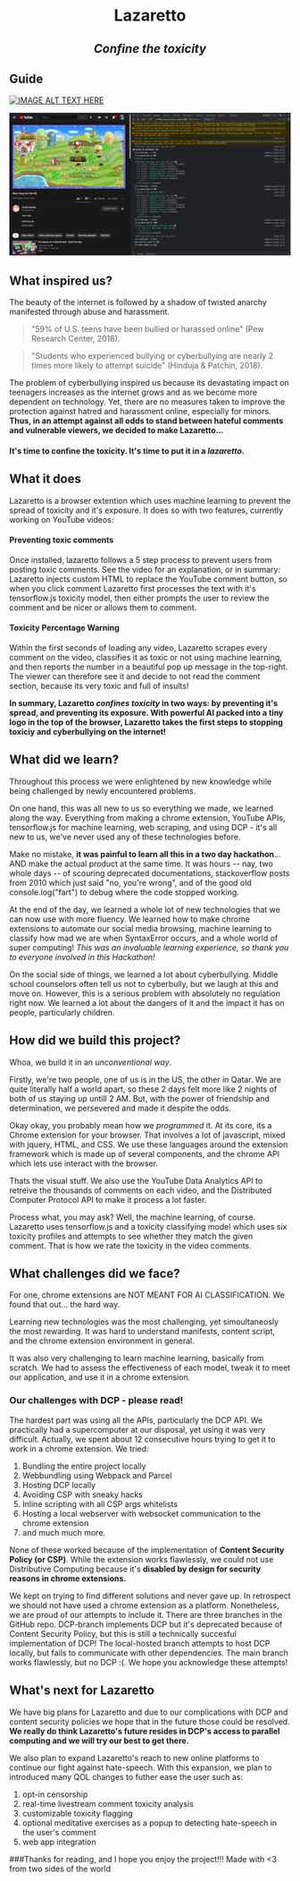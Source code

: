 # <p align="center">**Lazaretto**</p>
## <p align="center">*Confine the toxicity*</p>

## Guide

[![IMAGE ALT TEXT HERE](https://img.youtube.com/vi/ey_374G-SYg/0.jpg)](https://www.youtube.com/watch?v=ey_374G-SYg)

<div style="text-align:center">
    <img src="images\P1.png" />
</div>

## What inspired us?

The beauty of the internet is followed by a shadow of twisted anarchy manifested through abuse and harassment.

> "59% of U.S. teens have been bullied or harassed online" (Pew Research Center, 2018).

> "Students who experienced bullying or cyberbullying are nearly 2 times more likely to attempt suicide" (Hinduja & Patchin, 2018).

The problem of cyberbullying inspired us because its devastating impact on teenagers increases as the internet grows and as we become more dependent on technology. Yet, there are no measures taken to improve the protection against hatred and harassment online, especially for minors. **Thus, in an attempt against all odds to stand between hateful comments and vulnerable viewers, we decided to make Lazaretto...**

#### It's time to confine the toxicity. It's time to put it in a *lazaretto*.

## What it does

Lazaretto is a browser extention which uses machine learning to prevent the spread of toxicity and it's exposure. It does so with two features, currently working on YouTube videos:

#### Preventing toxic comments
Once installed, lazaretto follows a 5 step process to prevent users from posting toxic comments. See the video for an explanation, or in summary: Lazaretto injects custom HTML to replace the YouTube comment button, so when you click comment Lazaretto first processes the text with it's tensorflow.js toxicity model, then either prompts the user to review the comment and be nicer or allows them to comment. 

#### Toxicity Percentage Warning
Within the first seconds of loading any video, Lazaretto scrapes every comment on the video, classifies it as toxic or not using machine learning, and then reports the number in a beautiful pop up message in the top-right. The viewer can therefore see it and decide to not read the comment section, because its very toxic and full of insults! 

**In summary, Lazaretto *confines toxicity* in two ways: by preventing it's spread, and preventing its exposure. With powerful AI packed into a tiny logo in the top of the browser, Lazaretto takes the first steps to stopping toxiciy and cyberbullying on the internet!**


## What did we learn?

Throughout this process we were enlightened by new knowledge while being challenged by newly encountered problems.

On one hand, this was all new to us so everything we made, we learned along the way. Everything from making a chrome extension, YouTube APIs, tensorflow.js for machine learning, web scraping, and using DCP - it's all new to us, we've never used any of these technologies before.

Make no mistake, **it was painful to learn all this in a two day hackathon**... AND make the actual product at the same time. It was hours -- nay, two whole days -- of scouring deprecated documentations, stackoverflow posts from 2010 which just said "no, you're wrong", and of the good old console.log("fart") to debug where the code stopped working.  

At the end of the day, we learned a whole lot of new technologies that we can now use with more fluency. We learned how to make chrome extensions to automate our social media browsing, machine learning to classify how mad we are when SyntaxError occurs, and a whole world of super computing! *This was an invaluable learning experience, so thank you to everyone involved in this Hackathon!*

On the social side of things, we learned a lot about cyberbullying. Middle school counselors often tell us not to cyberbully, but we laugh at this and move on. However, this is a serious problem with absolutely no regulation right now. We learned a lot about the dangers of it and the impact it has on people, particularly children.

## How did we build this project?

Whoa, we build it in an *unconventional way*.

Firstly, we're two people, one of us is in the US, the other in Qatar. We are quite literally half a world apart, so these 2 days felt more like 2 nights of both of us staying up untill 2 AM. But, with the power of friendship and determination, we persevered and made it despite the odds.

Okay okay, you probably mean how we *programmed* it. At its core, its a Chrome extension for your browser. That involves a lot of javascript, mixed with jquery, HTML, and CSS. We use these languages around the extension framework which is made up of several components, and the chrome API which lets use interact with the browser.

Thats the visual stuff. We also use the YouTube Data Analytics API to retreive the thousands of comments on each video, and the Distributed Computer Protocol API to make it process a lot faster.

Process what, you may ask? Well, the machine learning, of course.
Lazaretto uses tensorflow.js and a toxicity classifying model which uses six toxicity profiles and attempts to see whether they match the given comment. That is how we rate the toxicity in the video comments.

## What challenges did we face?

For one, chrome extensions are NOT MEANT FOR AI CLASSIFICATION. We found that out... the hard way.

Learning new technologies was the most challenging, yet simoultaneosly the most rewarding. It was hard to understand manifests, content script, and the chrome extension environment in general.

It was also very challenging to learn machine learning, basically from scratch. We had to assess the effectiveness of each model, tweak it to meet our application, and use it in a chrome extension.

### Our challenges with DCP - please read!
The hardest part was using all the APIs, particularly the DCP API. We practically had a supercomputer at our disposal, yet using it was very difficult. Actually, we spent about 12 consecutive hours trying to get it to work in a chrome extension. We tried:
1. Bundling the entire project locally
2. Webbundling using Webpack and Parcel
2. Hosting DCP locally
3. Avoiding CSP with sneaky hacks
4. Inline scripting with all CSP args whitelists
5. Hosting a local webserver with websocket communication to the chrome extension
6. and much much more.

None of these worked because of the implementation of **Content Security Policy (or CSP)**. While the extension works flawlessly, we could not use Distributive Computing because it's **disabled by design for security reasons in chrome extensions.**

We kept on trying to find different solutions and never gave up. In retrospect we should not have used a chrome extension as a platform. Nonetheless, we are proud of our attempts to include it. There are three branches in the GitHub repo. DCP-branch implements DCP but it's deprecated because of Content Security Policy, but this is still a technically succesful implementation of DCP! The local-hosted branch attempts to host DCP locally, but fails to communicate with other dependencies. The main branch works flawlessly, but no DCP :(. We hope you acknowledge these attempts!

## What's next for Lazaretto
We have big plans for Lazaretto and due to our complications with DCP and content security policies we hope that in the future those could be resolved. **We really do think Lazaretto's future resides in DCP's access to parallel computing and we will try our best to get there.** 

We also plan to expand Lazaretto's reach to new online platforms to continue our fight against hate-speech. With this expansion, we plan to introduced many QOL changes to futher ease the user such as: 
1. opt-in censorship
2. real-time livestream comment toxicity analysis
3. customizable toxicity flagging
4. optional meditative exercises as a popup to detecting hate-speech in the user's comment
5. web app integration 


###Thanks for reading, and I hope you enjoy the project!!! Made with <3 from two sides of the world
